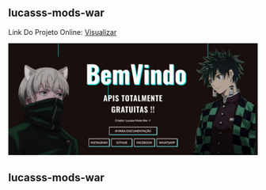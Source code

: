 ## lucasss-mods-war

Link Do Projeto Online: [Visualizar](https://lucasss-mods-war.tk)

![lucasss-mods-war](https://github.com/LucasssMODS/lucasssmods.github.io/blob/master/lucasssmods.github.io.jpg)
## lucasss-mods-war
